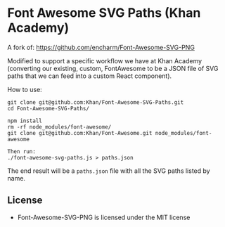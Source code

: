 Font Awesome SVG Paths (Khan Academy)
====================

A fork of:
https://github.com/encharm/Font-Awesome-SVG-PNG

Modified to support a specific workflow we have at Khan Academy (converting our existing, custom, FontAwesome to be a JSON file of SVG paths that we can feed into a custom React component).

How to use:

```
git clone git@github.com:Khan/Font-Awesome-SVG-Paths.git
cd Font-Awesome-SVG-Paths/

npm install
rm -rf node_modules/font-awesome/
git clone git@github.com:Khan/Font-Awesome.git node_modules/font-awesome

Then run:
./font-awesome-svg-paths.js > paths.json
```

The end result will be a `paths.json` file with all the SVG paths listed by name.

## License
- Font-Awesome-SVG-PNG is licensed under the MIT license
